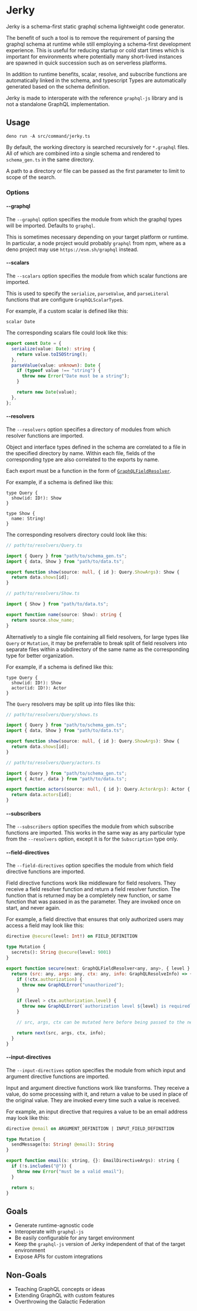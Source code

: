 # Jerky

Jerky is a schema-first static graphql schema lightweight code generator.

The benefit of such a tool is to remove the requirement of parsing the graphql schema at runtime while still employing a
schema-first development experience. This is useful for reducing startup or cold start times which is important for
environments where potentially many short-lived instances are spawned in quick succession such as on serverless
platforms.

In addition to runtime benefits, scalar, resolve, and subscribe functions are automatically linked in the schema, and
typescript Types are automatically generated based on the schema definition.

Jerky is made to interoperate with the reference `graphql-js` library and is not a standalone GraphQL implementation.

## Usage

```
deno run -A src/command/jerky.ts
```

By default, the working directory is searched recursively for `*.graphql` files. All of which are combined into a single
schema and rendered to `schema_gen.ts` in the same directory.

A path to a directory or file can be passed as the first parameter to limit to scope of the search.

### Options

#### --graphql

The `--graphql` option specifies the module from which the graphql types will be imported. Defaults to `graphql`.

This is sometimes necessary depending on your target platform or runtime. In particular, a node project would probably
`graphql` from npm, where as a deno project may use `https://esm.sh/graphql` instead.

#### --scalars

The `--scalars` option specifies the module from which scalar functions are imported.

This is used to specify the `serialize`, `parseValue`, and `parseLiteral` functions that are configure
`GraphQLScalarType`s.

For example, if a custom scalar is defined like this:

```gql
scalar Date
```

The corresponding scalars file could look like this:

```ts
export const Date = {
  serialize(value: Date): string {
    return value.toISOString();
  },
  parseValue(value: unknown): Date {
    if (typeof value !== "string") {
      throw new Error("Date must be a string");
    }

    return new Date(value);
  },
};
```

#### --resolvers

The `--resolvers` option specifies a directory of modules from which resolver functions are imported.

Object and interface types defined in the schema are correlated to a file in the specified directory by name. Within
each file, fields of the corresponding type are also correlated to the exports by name.

Each export must be a function in the form of
[`GraphQLFieldResolver`](https://github.com/graphql/graphql-js/blob/e9a81f2ba9020ec5fd0f67f5553ccabe392e95e8/src/type/definition.ts#L879).

For example, if a schema is defined like this:

```gql
type Query {
  show(id: ID!): Show
}

type Show {
  name: String!
}
```

The corresponding resolvers directory could look like this:

```ts
// path/to/resolvers/Query.ts

import { Query } from "path/to/schema_gen.ts";
import { data, Show } from "path/to/data.ts";

export function show(source: null, { id }: Query.ShowArgs): Show {
  return data.shows[id];
}
```

```ts
// path/to/resolvers/Show.ts

import { Show } from "path/to/data.ts";

export function name(source: Show): string {
  return source.show_name;
}
```

Alternatively to a single file containing all field resolvers, for large types like `Query` or `Mutation`, it may be
preferrable to break split of field resolvers into separate files within a subdirectory of the same name as the
corresponding type for better organization.

For example, if a schema is defined like this:

```gql
type Query {
  show(id: ID!): Show
  actor(id: ID!): Actor
}
```

The `Query` resolvers may be split up into files like this:

```ts
// path/to/resolvers/Query/shows.ts

import { Query } from "path/to/schema_gen.ts";
import { data, Show } from "path/to/data.ts";

export function show(source: null, { id }: Query.ShowArgs): Show {
  return data.shows[id];
}
```

```ts
// path/to/resolvers/Query/actors.ts

import { Query } from "path/to/schema_gen.ts";
import { Actor, data } from "path/to/data.ts";

export function actors(source: null, { id }: Query.ActorArgs): Actor {
  return data.actors[id];
}
```

#### --subscribers

The `--subscribers` option specifies the module from which subscribe functions are imported. This works in the same way
as any particular type from the `--resolvers` option, except it is for the `Subscription` type only.

#### --field-directives

The `--field-directives` option specifies the module from which field directive functions are imported.

Field directive functions work like middleware for field resolvers. They receive a field resolver function and return a
field resolver function. The function that is returned may be a completely new function, or same function that was
passed in as the parameter. They are invoked once on start, and never again.

For example, a field directive that ensures that only authorized users may access a field may look like this:

```graphql
directive @secure(level: Int!) on FIELD_DEFINITION

type Mutation {
  secrets(): String @secure(level: 9001)
}
```

```js
export function secure(next: GraphQLFieldResolver<any, any>, { level }: SecureDirectiveArgs): GraphQLFieldResolver<any, any> {
  return (src: any, args: any, ctx: any, info: GraphQLResolveInfo) => {
    if (!ctx.authorization) {
      throw new GraphQLError("unauthorized");
    }

    if (level > ctx.authorization.level) {
      throw new GraphQLError(`authorization level ${level} is required`);
    }

    // src, args, ctx can be mutated here before being passed to the next resolver

    return next(src, args, ctx, info);
  }
}
```

#### --input-directives

The `--input-directives` option specifies the module from which input and argument directive functions are imported.

Input and argument directive functions work like transforms. They receive a value, do some processing with it, and
return a value to be used in place of the original value. They are invoked every time such a value is received.

For example, an input directive that requires a value to be an email address may look like this:

```graphql
directive @email on ARGUMENT_DEFINITION | INPUT_FIELD_DEFINITION

type Mutation {
  sendMessage(to: String! @email): String
}
```

```js
export function email(s: string, {}: EmailDirectiveArgs): string {
  if (!s.includes("@")) {
    throw new Error("must be a valid email");
  }

  return s;
}
```

## Goals

- Generate runtime-agnostic code
- Interoperate with `graphql-js`
- Be easily configurable for any target environment
- Keep the `graphql-js` version of Jerky independent of that of the target environment
- Expose APIs for custom integrations

## Non-Goals

- Teaching GraphQL concepts or ideas
- Extending GraphQL with custom features
- Overthrowing the Galactic Federation
